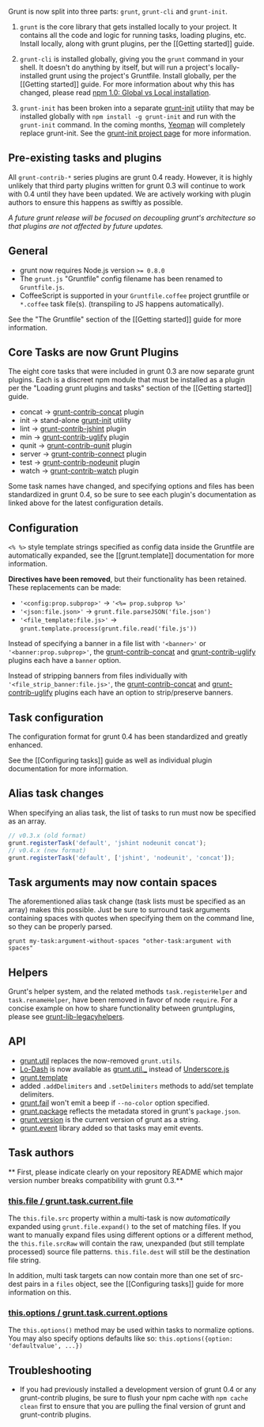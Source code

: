 Grunt is now split into three parts: `grunt`, `grunt-cli` and `grunt-init`.

1. `grunt` is the core library that gets installed locally to your project. It contains all the code and logic for running tasks, loading plugins, etc. Install locally, along with grunt plugins, per the [[Getting started]] guide.

2. `grunt-cli` is installed globally, giving you the `grunt` command in your shell. It doesn't do anything by itself, but will run a project's locally-installed grunt using the project's Gruntfile. Install globally, per the [[Getting started]] guide.  For more information about why this has changed, please read [npm 1.0: Global vs Local installation](http://blog.nodejs.org/2011/03/23/npm-1-0-global-vs-local-installation).

3. `grunt-init` has been broken into a separate [grunt-init](/gruntjs/grunt-init) utility that may be installed globally with `npm install -g grunt-init` and run with the `grunt-init` command.  In the coming months, [Yeoman](http://yeoman.io/) will completely replace grunt-init.  See the [grunt-init project page](/gruntjs/grunt-init) for more information.

## Pre-existing tasks and plugins
All `grunt-contrib-*` series plugins are grunt 0.4 ready.  However, it is highly unlikely that third party plugins written for grunt 0.3 will continue to work with 0.4 until they have been updated.  We are actively working with plugin authors to ensure this happens as swiftly as possible.

_A future grunt release will be focused on decoupling grunt's architecture so that plugins are not affected by future updates._

## General
* grunt now requires Node.js version `>= 0.8.0`
* The `grunt.js` "Gruntfile" config filename has been renamed to `Gruntfile.js`.
* CoffeeScript is supported in your `Gruntfile.coffee` project gruntfile or `*.coffee` task file(s). (transpiling to JS happens automatically).

See the "The Gruntfile" section of the [[Getting started]] guide for more information.

## Core Tasks are now Grunt Plugins
The eight core tasks that were included in grunt 0.3 are now separate grunt plugins. Each is a discreet npm module that must be installed as a plugin per the "Loading grunt plugins and tasks" section of the [[Getting started]] guide.

* concat → [grunt-contrib-concat](/gruntjs/grunt-contrib-concat) plugin
* init → stand-alone [grunt-init](/gruntjs/grunt-init) utility
* lint → [grunt-contrib-jshint](/gruntjs/grunt-contrib-jshint) plugin
* min → [grunt-contrib-uglify](/gruntjs/grunt-contrib-uglify) plugin
* qunit → [grunt-contrib-qunit](/gruntjs/grunt-contrib-qunit) plugin
* server → [grunt-contrib-connect](/gruntjs/grunt-contrib-connect) plugin
* test → [grunt-contrib-nodeunit](/gruntjs/grunt-contrib-nodeunit) plugin
* watch → [grunt-contrib-watch](/gruntjs/grunt-contrib-watch) plugin

Some task names have changed, and specifying options and files has been standardized in grunt 0.4, so be sure to see each plugin's documentation as linked above for the latest configuration details.

## Configuration
`<% %>` style template strings specified as config data inside the Gruntfile are automatically expanded, see the [[grunt.template]] documentation for more information.

**Directives have been removed**, but their functionality has been retained. These replacements can be made:

* `'<config:prop.subprop>'` → `'<%= prop.subprop %>'`
* `'<json:file.json>'` → `grunt.file.parseJSON('file.json')`
* `'<file_template:file.js>'` → `grunt.template.process(grunt.file.read('file.js'))`

Instead of specifying a banner in a file list with `'<banner>'` or `'<banner:prop.subprop>'`, the [grunt-contrib-concat](/gruntjs/grunt-contrib-concat) and [grunt-contrib-uglify](/gruntjs/grunt-contrib-uglify) plugins each have a `banner` option.

Instead of stripping banners from files individually with `'<file_strip_banner:file.js>'`, the [grunt-contrib-concat](/gruntjs/grunt-contrib-concat) and [grunt-contrib-uglify](/gruntjs/grunt-contrib-uglify) plugins each have an option to strip/preserve banners.

## Task configuration
The configuration format for grunt 0.4 has been standardized and greatly enhanced.

See the [[Configuring tasks]] guide as well as individual plugin documentation for more information.

## Alias task changes
When specifying an alias task, the list of tasks to run must now be specified as an array.

```js
// v0.3.x (old format)
grunt.registerTask('default', 'jshint nodeunit concat');
// v0.4.x (new format)
grunt.registerTask('default', ['jshint', 'nodeunit', 'concat']);
```

## Task arguments may now contain spaces
The aforementioned alias task change (task lists must be specified as an array) makes this possible. Just be sure to surround task arguments containing spaces with quotes when specifying them on the command line, so they can be properly parsed.

```shell
grunt my-task:argument-without-spaces "other-task:argument with spaces"
```

## Helpers
Grunt's helper system, and the related methods `task.registerHelper` and `task.renameHelper`, have been removed in favor of node `require`. For a concise example on how to share functionality between gruntplugins, please see [grunt-lib-legacyhelpers](/gruntjs/grunt-lib-legacyhelpers).

## API
* [grunt.util](grunt.util) replaces the now-removed `grunt.utils`.
 * [Lo-Dash](http://lodash.com/) is now available as [grunt.util._](grunt.util#wiki-grunt-util-_) instead of [Underscore.js](http://underscorejs.org/)
* [grunt.template](grunt.template)
 * added `.addDelimiters` and `.setDelimiters` methods to add/set template delimiters.
* [grunt.fail](grunt.fail) won't emit a beep if `--no-color` option specified.
* [grunt.package](grunt#wiki-grunt-package) reflects the metadata stored in grunt's `package.json`.
* [grunt.version](grunt#wiki-grunt-version) is the current version of grunt as a string.
* [grunt.event](grunt.event) library added so that tasks may emit events.

## Task authors
** First, please indicate clearly on your repository README which major version number breaks compatibility with grunt 0.3.**

### [this.file / grunt.task.current.file](grunt.task#wiki-this-file)
The `this.file.src` property within a multi-task is now _automatically_ expanded using `grunt.file.expand()` to the set of matching files. If you want to manually expand files using different options or a different method, the `this.file.srcRaw` will contain the raw, unexpanded (but still template processed) source file patterns. `this.file.dest` will still be the destination file string.

In addition, multi task targets can now contain more than one set of src-dest pairs in a `files` object, see the [[Configuring tasks]] guide for more information on this.

### [this.options / grunt.task.current.options](grunt.task#wiki-this-options)
The `this.options()` method may be used within tasks to normalize options. You may also specify options defaults like so: `this.options({option: 'defaultvalue', ...})`

## Troubleshooting

* If you had previously installed a development version of grunt 0.4 or any grunt-contrib plugins, be sure to flush your npm cache with `npm cache clean` first to ensure that you are pulling the final version of grunt and grunt-contrib plugins.
